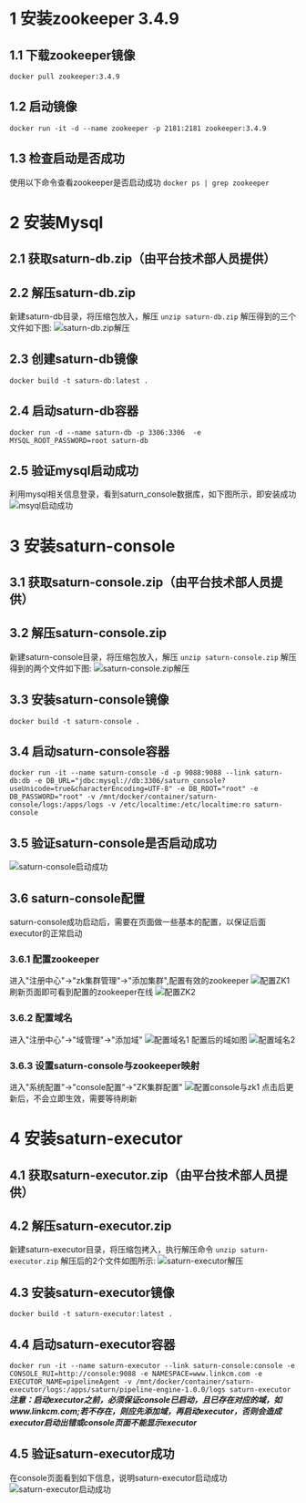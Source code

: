 # 1 安装zookeeper 3.4.9

## 1.1 下载zookeeper镜像
`docker pull zookeeper:3.4.9`

## 1.2 启动镜像
`docker run -it -d --name zookeeper -p 2181:2181 zookeeper:3.4.9`

## 1.3 检查启动是否成功
使用以下命令查看zookeeper是否启动成功
`docker ps | grep zookeeper `

# 2 安装Mysql

## 2.1 获取saturn-db.zip（由平台技术部人员提供）

## 2.2 解压saturn-db.zip
新建saturn-db目录，将压缩包放入，解压
`unzip saturn-db.zip`
解压得到的三个文件如下图:
![saturn-db.zip解压](./resources/image/saturn-pipeline/saturn-db解压.png "saturn-db.zip解压")

## 2.3 创建saturn-db镜像
`docker build -t saturn-db:latest .`

## 2.4 启动saturn-db容器
`docker run -d --name saturn-db -p 3306:3306  -e MYSQL_ROOT_PASSWORD=root saturn-db`

## 2.5 验证mysql启动成功
利用mysql相关信息登录，看到saturn_console数据库，如下图所示，即安装成功
![msyql启动成功](./resources/image/saturn-pipeline/mysql启动成功.png "mysql启动成功")

# 3 安装saturn-console

## 3.1 获取saturn-console.zip（由平台技术部人员提供）

## 3.2 解压saturn-console.zip
新建saturn-console目录，将压缩包放入，解压
`unzip saturn-console.zip`
解压得到的两个文件如下图:
![saturn-console.zip解压](./resources/image/saturn-pipeline/saturn-console解压.png "saturn-console.zip解压")

## 3.3 安装saturn-console镜像
`docker build -t saturn-console .`

## 3.4 启动saturn-console容器
`docker run -it --name saturn-console -d -p 9088:9088 --link saturn-db:db -e DB_URL="jdbc:mysql://db:3306/saturn_console?useUnicode=true&characterEncoding=UTF-8" -e DB_ROOT="root" -e DB_PASSWORD="root" -v /mnt/docker/container/saturn-console/logs:/apps/logs -v /etc/localtime:/etc/localtime:ro saturn-console`

## 3.5 验证saturn-console是否启动成功
![saturn-console启动成功](./resources/image/saturn-pipeline/saturn-console启动成功.png "saturn-console启动成功")

## 3.6 saturn-console配置
saturn-console成功启动后，需要在页面做一些基本的配置，以保证后面executor的正常启动

### 3.6.1 配置zookeeper
进入"注册中心"->"zk集群管理"->"添加集群",配置有效的zookeeper
![配置ZK1](./resources/image/saturn-pipeline/配置ZK1.png "配置ZK1")
刷新页面即可看到配置的zookeeper在线
![配置ZK2](./resources/image/saturn-pipeline/配置ZK2.png "配置ZK2")

### 3.6.2 配置域名
 进入"注册中心"->"域管理"->"添加域"
![配置域名1](./resources/image/saturn-pipeline/配置域名1.png "配置域名1")
配置后的域如图
![配置域名2](./resources/image/saturn-pipeline/配置域名2.png "配置域名2")

### 3.6.3 设置saturn-console与zookeeper映射
进入"系统配置"->"console配置"->"ZK集群配置"
![配置console与zk1](./resources/image/saturn-pipeline/配置console与zk1.png "配置console与zk1")
点击后更新后，不会立即生效，需要等待刷新

# 4 安装saturn-executor

## 4.1 获取saturn-executor.zip（由平台技术部人员提供）

## 4.2 解压saturn-executor.zip
新建saturn-executor目录，将压缩包拷入，执行解压命令
`unzip saturn-executor.zip`
解压后的2个文件如图所示:
![saturn-executor解压](./resources/image/saturn-pipeline/saturn-executor解压.png "saturn-executor解压")

## 4.3 安装saturn-executor镜像
`docker build -t saturn-executor:latest .`

## 4.4 启动saturn-executor容器
`docker run -it --name saturn-executor --link saturn-console:console -e CONSOLE_RUI=http://console:9088 -e NAMESPACE=www.linkcm.com -e EXECUTOR_NAME=pipelineAgent -v /mnt/docker/container/saturn-executor/logs:/apps/saturn/pipeline-engine-1.0.0/logs saturn-executor`
***注意：启动executor之前，必须保证console已启动，且已存在对应的域，如www.linkcm.com;若不存在，则应先添加域，再启动executor，否则会造成executor启动出错或console页面不能显示executor***

## 4.5 验证saturn-executor成功
在console页面看到如下信息，说明saturn-executor启动成功
![saturn-executor启动成功](./resources/image/saturn-pipeline/saturn-executor启动成功.png "saturn-executor启动成功")